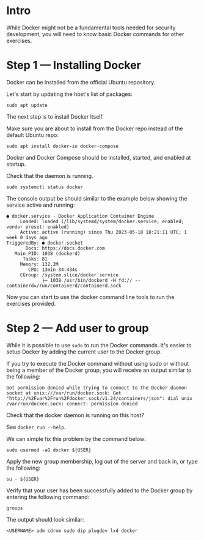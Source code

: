 # Intro
While Docker might not be a fundamental tools needed for security development, you will need to know basic Docker commands for other exercises.

# Step 1 — Installing Docker

Docker can be installed from the official Ubuntu repository. 

Let's start by updating the host's list of packages:

```
sudo apt update
```

The next step is to install Docker itself.

Make sure you are about to install from the Docker repo instead of the default Ubuntu repo:

```
sudo apt install docker-io docker-compose
```

Docker and Docker Compose should be installed, started, and enabled at startup. 

Check that the daemon is running.

```
sudo systemctl status docker
```

The console output be should similar to the example below showing the service active and running:

```
● docker.service - Docker Application Container Engine
     Loaded: loaded (/lib/systemd/system/docker.service; enabled; vendor preset: enabled)
     Active: active (running) since Thu 2023-05-18 18:21:11 UTC; 1 week 0 days ago
TriggeredBy: ● docker.socket
       Docs: https://docs.docker.com
   Main PID: 1038 (dockerd)
      Tasks: 81
     Memory: 132.2M
        CPU: 13min 34.434s
     CGroup: /system.slice/docker.service
             ├─ 1038 /usr/bin/dockerd -H fd:// --containerd=/run/containerd/containerd.sock
```

Now you can start to use the docker command line tools to run the exercises provided.

# Step 2 — Add user to group

While it is possible to use `sudo` to run the Docker commands. It's easier to setup Docker by adding the current user to the Docker group.

If you try to execute the Docker command without using sudo or without being a member of the Docker group, you will receive an output similar to the following:

```
Got permission denied while trying to connect to the Docker daemon socket at unix:///var/run/docker.sock: Get "http://%2Fvar%2Frun%2Fdocker.sock/v1.24/containers/json": dial unix /var/run/docker.sock: connect: permission denied
```

Check that the docker daemon is running on this host?

See `docker run --help`.

We can simple fix this problem by the command below:

```
sudo usermod -aG docker ${USER}
```
Apply the new group membership, log out of the server and back in, or type the following:

```
su - ${USER}
```

Verify that your user has been successfully added to the Docker group by entering the following command:

```
groups
```
 The output should look similar:
```
<USERNAME> adm cdrom sudo dip plugdev lxd docker
```
